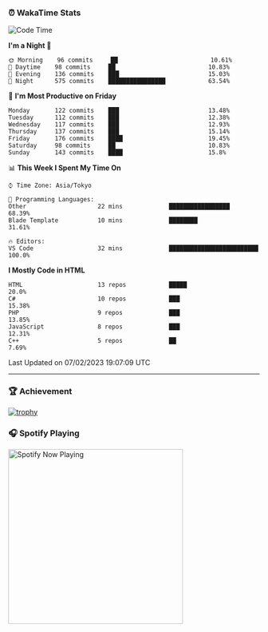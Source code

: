 ### ⏰ WakaTime Stats


<!--START_SECTION:waka-->
![Code Time](http://img.shields.io/badge/Code%20Time-511%20hrs%2041%20mins-blue)

**I'm a Night 🦉** 

```text
🌞 Morning    96 commits     ██                          10.61% 
🌆 Daytime    98 commits     ██                          10.83% 
🌃 Evening    136 commits    ███                         15.03% 
🌙 Night      575 commits    ████████████████            63.54%

```
📅 **I'm Most Productive on Friday** 

```text
Monday       122 commits    ███                         13.48% 
Tuesday      112 commits    ███                         12.38% 
Wednesday    117 commits    ███                         12.93% 
Thursday     137 commits    ███                         15.14% 
Friday       176 commits    ████                        19.45% 
Saturday     98 commits     ██                          10.83% 
Sunday       143 commits    ████                        15.8%

```


📊 **This Week I Spent My Time On** 

```text
⌚︎ Time Zone: Asia/Tokyo

💬 Programming Languages: 
Other                    22 mins             █████████████████           68.39% 
Blade Template           10 mins             ████████                    31.61%

🔥 Editors: 
VS Code                  32 mins             █████████████████████████   100.0%

```

**I Mostly Code in HTML** 

```text
HTML                     13 repos            █████                       20.0% 
C#                       10 repos            ███                         15.38% 
PHP                      9 repos             ███                         13.85% 
JavaScript               8 repos             ███                         12.31% 
C++                      5 repos             ██                          7.69%

```



 Last Updated on 07/02/2023 19:07:09 UTC
<!--END_SECTION:waka-->

---

### 🏆 Achievement

[![trophy](https://github-profile-trophy.vercel.app/?username=Slime-hatena&theme=flat&no-bg=true&no-frame=true&column=8)](https://github.com/ryo-ma/github-profile-trophy)

### 🎧 Spotify Playing

[<img src="https://spotify-now-playing-slime-hatena.vercel.app/api/spotify-playing" alt="Spotify Now Playing" width="350" />](https://open.spotify.com/user/slime_hatena)

<!--
**Slime-hatena/Slime-hatena** is a ✨ _special_ ✨ repository because its `README.md` (this file) appears on your GitHub profile.

Here are some ideas to get you started:

- 🔭 I’m currently working on ...
- 🌱 I’m currently learning ...
- 👯 I’m looking to collaborate on ...
- 🤔 I’m looking for help with ...
- 💬 Ask me about ...
- 📫 How to reach me: ...
- 😄 Pronouns: ...
- ⚡ Fun fact: ...
-->
